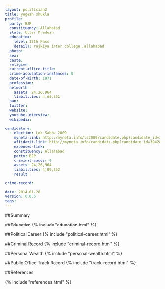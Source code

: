 ```yaml
---
layout: politician2
title: yogesh shukla
profile: 
  party: BJP
  constituency: Allahabad
  state: Uttar Pradesh
  education: 
    level: 12th Pass
    details: rajkiya inter college ,allahabad
  photo: 
  sex: 
  caste: 
  religion: 
  current-office-title: 
  crime-accusation-instances: 0
  date-of-birth: 1971
  profession: 
  networth: 
    assets: 24,26,964
    liabilities: 4,09,652
  pan: 
  twitter: 
  website: 
  youtube-interview: 
  wikipedia: 

candidature: 
  - election: Lok Sabha 2009
    myneta-link: http://myneta.info/ls2009/candidate.php?candidate_id=3942
    affidavit-link: http://myneta.info/candidate.php?candidate_id=3942&scan=original
    expenses-link: 
    constituency: Allahabad 
    party: BJP
    criminal-cases: 0
    assets: 24,26,964
    liabilities: 4,09,652
    result:  

crime-record: 

date: 2014-01-28
version: 0.0.5
tags: 
---
```

##Summary


##Education
{% include "education.html" %}


##Political Career
{% include "political-career.html" %}


##Criminal Record
{% include "criminal-record.html" %}


##Personal Wealth
{% include "personal-wealth.html" %}


##Public Office Track Record
{% include "track-record.html" %}


##References


{% include "references.html" %}